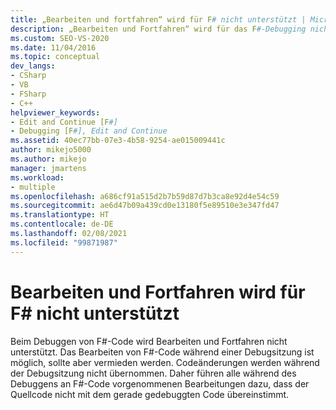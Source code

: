 ```yaml
---
title: „Bearbeiten und fortfahren“ wird für F# nicht unterstützt | Microsoft-Dokumentation
description: „Bearbeiten und Fortfahren“ wird für das F#-Debugging nicht unterstützt. Änderungen am Code während des Debuggens werden nicht auf die Quelle angewendet, sodass der debuggte Code nicht der Quelle entspricht.
ms.custom: SEO-VS-2020
ms.date: 11/04/2016
ms.topic: conceptual
dev_langs:
- CSharp
- VB
- FSharp
- C++
helpviewer_keywords:
- Edit and Continue [F#]
- Debugging [F#], Edit and Continue
ms.assetid: 40ec77bb-07e3-4b58-9254-ae015009441c
author: mikejo5000
ms.author: mikejo
manager: jmartens
ms.workload:
- multiple
ms.openlocfilehash: a686cf91a515d2b7b59d87d7b3ca8e92d4e54c59
ms.sourcegitcommit: ae6d47b09a439cd0e13180f5e89510e3e347fd47
ms.translationtype: HT
ms.contentlocale: de-DE
ms.lasthandoff: 02/08/2021
ms.locfileid: "99871987"
---
```

# <a name="edit-and-continue-not-supported-for-f"></a>Bearbeiten und Fortfahren wird für F# nicht unterstützt #
Beim Debuggen von F#-Code wird Bearbeiten und Fortfahren nicht unterstützt. Das Bearbeiten von F#-Code während einer Debugsitzung ist möglich, sollte aber vermieden werden. Codeänderungen werden während der Debugsitzung nicht übernommen. Daher führen alle während des Debuggens an F#-Code vorgenommenen Bearbeitungen dazu, dass der Quellcode nicht mit dem gerade gedebuggten Code übereinstimmt.
